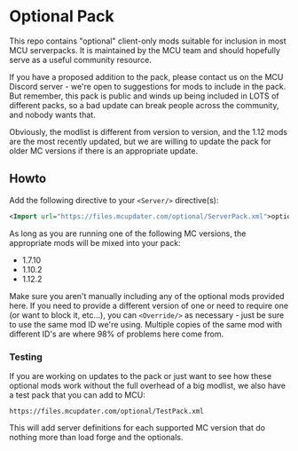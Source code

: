 # Optional Pack

This repo contains "optional" client-only mods suitable for inclusion in most
MCU serverpacks. It is maintained by the MCU team and should hopefully serve
as a useful community resource.

If you have a proposed addition to the pack, please contact us on the MCU
Discord server - we're open to suggestions for mods to include in the pack.
But remember, this pack is public and winds up being included in LOTS of different
packs, so a bad update can break people across the community, and nobody wants that.

Obviously, the modlist is different from version to version, and the 1.12 mods are
the most recently updated, but we are willing to update the pack for older MC
versions if there is an appropriate update.

## Howto

Add the following directive to your `<Server/>` directive(s):

```xml
<Import url="https://files.mcupdater.com/optional/ServerPack.xml">optional</Import>
```

As long as you are running one of the following MC versions, the appropriate mods
will be mixed into your pack:
 * 1.7.10
 * 1.10.2
 * 1.12.2

Make sure you aren't manually including any of the optional mods provided here.
If you need to provide a different version of one or need to require one (or want
to block it, etc...), you can `<Override/>` as necessary - just be sure to use the
same mod ID we're using. Multiple copies of the same mod with different ID's are
where 98% of problems here come from.

### Testing

If you are working on updates to the pack or just want to see how these optional
mods work without the full overhead of a big modlist, we also have a test pack
that you can add to MCU:

`https://files.mcupdater.com/optional/TestPack.xml`

This will add server definitions for each supported MC version that do nothing
more than load forge and the optionals.
